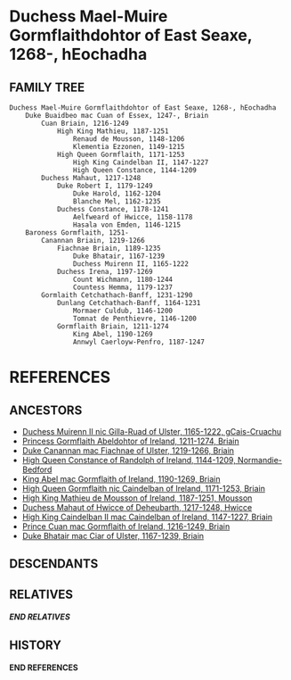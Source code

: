 # Duchess Mael-Muire Gormflaithdohtor of East Seaxe, 1268-, hEochadha

## FAMILY TREE
```
Duchess Mael-Muire Gormflaithdohtor of East Seaxe, 1268-, hEochadha
    Duke Buaidbeo mac Cuan of Essex, 1247-, Briain
        Cuan Briain, 1216-1249
            High King Mathieu, 1187-1251
                Renaud de Mousson, 1148-1206
                Klementia Ezzonen, 1149-1215
            High Queen Gormflaith, 1171-1253
                High King Caindelban II, 1147-1227
                High Queen Constance, 1144-1209
        Duchess Mahaut, 1217-1248
            Duke Robert I, 1179-1249    
                Duke Harold, 1162-1204
                Blanche Mel, 1162-1235
            Duchess Constance, 1178-1241
                Aelfweard of Hwicce, 1158-1178
                Hasala von Emden, 1146-1215
    Baroness Gormflaith, 1251-
        Canannan Briain, 1219-1266
            Fiachnae Briain, 1189-1235
                Duke Bhatair, 1167-1239
                Duchess Muirenn II, 1165-1222
            Duchess Irena, 1197-1269
                Count Wichmann, 1180-1244
                Countess Hemma, 1179-1237
        Gormlaith Cetchathach-Banff, 1231-1290
            Dunlang Cetchathach-Banff, 1164-1231
                Mormaer Culdub, 1146-1200
                Tomnat de Penthievre, 1146-1200
            Gormflaith Briain, 1211-1274
                King Abel, 1190-1269
                Annwyl Caerloyw-Penfro, 1187-1247
```


# REFERENCES

## ANCESTORS
* [Duchess Muirenn II nic Gilla-Ruad of Ulster, 1165-1222, gCais-Cruachu](muirenn_ii_nic_gilla-ruad_1165.md)
* [Princess Gormflaith Abeldohtor of Ireland, 1211-1274, Briain](gormflaith_abeldohtor_1211.md)
* [Duke Canannan mac Fiachnae of Ulster, 1219-1266, Briain](canannan_mac_fiachnae_1219.md)
* [High Queen Constance of Randolph of Ireland, 1144-1209, Normandie-Bedford](constance_randolph_1144.md)
* [King Abel mac Gormflaith of Ireland, 1190-1269, Briain](abel_mac_gormflaith_1190.md)
* [High Queen Gormflaith nic Caindelban of Ireland, 1171-1253, Briain](gormflaith_nic_caindelban_1171.md)
* [High King Mathieu de Mousson of Ireland, 1187-1251, Mousson](mathieu_de_mousson_1187.md)
* [Duchess Mahaut of Hwicce of Deheubarth, 1217-1248, Hwicce](mahaut_of_hwicce_1217.md)
* [High King Caindelban II mac Caindelban of Ireland, 1147-1227, Briain](caindelban_ii_mac_caindelban_1147.md)
* [Prince Cuan mac Gormflaith of Ireland, 1216-1249, Briain](cuan_mac_gormflaith_1216.md)
* [Duke Bhatair mac Ciar of Ulster, 1167-1239, Briain](bhatair_mac_ciar_1167.md)

## DESCENDANTS

## RELATIVES

##### END RELATIVES 
## HISTORY

#### END REFERENCES
